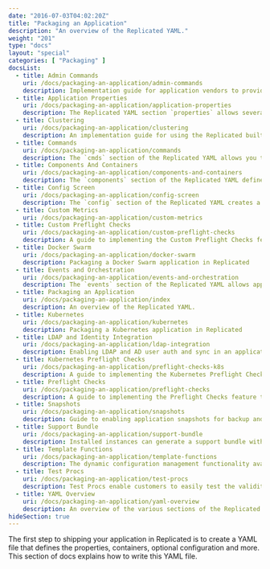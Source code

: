 ```yaml
---
date: "2016-07-03T04:02:20Z"
title: "Packaging an Application"
description: "An overview of the Replicated YAML."
weight: "201"
type: "docs"
layout: "special"
categories: [ "Packaging" ]
docsList:
  - title: Admin Commands
    uri: /docs/packaging-an-application/admin-commands
    description: Implementation guide for application vendors to provide customers with aliased CLI commands that can be performed in the containers across a cluster.
  - title: Application Properties
    uri: /docs/packaging-an-application/application-properties
    description: The Replicated YAML section `properties` allows several high level items to be defined.
  - title: Clustering
    uri: /docs/packaging-an-application/clustering
    description: An implementation guide for using the Replicated built in clustering functionality.
  - title: Commands
    uri: /docs/packaging-an-application/commands
    description: The `cmds` section of the Replicated YAML allows you to leverage the power of external commands within your application configuration.
  - title: Components And Containers
    uri: /docs/packaging-an-application/components-and-containers
    description: The `components` section of the Replicated YAML defines how the containers will be created and started.
  - title: Config Screen
    uri: /docs/packaging-an-application/config-screen
    description: The `config` section of the Replicated YAML creates a dynamic settings page that customers can use to configure their instance.
  - title: Custom Metrics
    uri: /docs/packaging-an-application/custom-metrics
  - title: Custom Preflight Checks
    uri: /docs/packaging-an-application/custom-preflight-checks
    description: A guide to implementing the Custom Preflight Checks feature to analyze customer systems to determine if the environment meets the minimum requirements for installation or update.
  - title: Docker Swarm
    uri: /docs/packaging-an-application/docker-swarm
    description: Packaging a Docker Swarm application in Replicated
  - title: Events and Orchestration
    uri: /docs/packaging-an-application/events-and-orchestration
    description: The `events` section of the Replicated YAML allows application vendors to sequence and orchestrate containers based on events from other containers.
  - title: Packaging an Application
    uri: /docs/packaging-an-application/index
    description: An overview of the Replicated YAML.
  - title: Kubernetes
    uri: /docs/packaging-an-application/kubernetes
    description: Packaging a Kubernetes application in Replicated
  - title: LDAP and Identity Integration
    uri: /docs/packaging-an-application/ldap-integration
    description: Enabling LDAP and AD user auth and sync in an application through Replicated.
  - title: Kubernetes Preflight Checks
    uri: /docs/packaging-an-application/preflight-checks-k8s
    description: A guide to implementing the Kubernetes Preflight Checks feature to analyze customer systems to determine if the environment meets the minimum requirements for installation or update.
  - title: Preflight Checks
    uri: /docs/packaging-an-application/preflight-checks
    description: A guide to implementing the Preflight Checks feature to analyze customer systems to determine if the environment meets the minimum requirements for installation or update.
  - title: Snapshots
    uri: /docs/packaging-an-application/snapshots
    description: Guide to enabling application snapshots for backup and restore functionality.
  - title: Support Bundle
    uri: /docs/packaging-an-application/support-bundle
    description: Installed instances can generate a support bundle with relevant logs and instance information.
  - title: Template Functions
    uri: /docs/packaging-an-application/template-functions
    description: The dynamic configuration management functionality available throughout the Replicated YAML.
  - title: Test Procs
    uri: /docs/packaging-an-application/test-procs
    description: Test Procs enable customers to easily test the validity of the unsaved configuration parameters they're entering during/ installation.
  - title: YAML Overview
    uri: /docs/packaging-an-application/yaml-overview
    description: An overview of the various sections of the Replicated YAML.
hideSection: true
---
```


The first step to shipping your application in Replicated is to create a YAML file that defines
the properties, containers, optional configuration and more.  This section of docs explains how
to write this YAML file.
